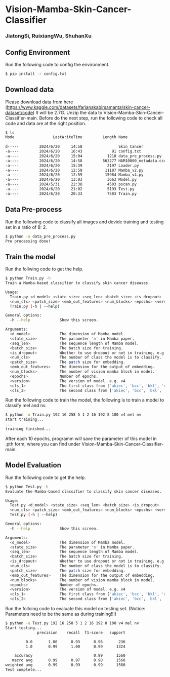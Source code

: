 # Vision-Mamba-Skin-Cancer-Classifier
### JiatongSi, RuixiangWu, ShuhanXu
## Config Environment
Run the following code to config the environment.
```bash
$ pip install -r config.txt
```
## Download data
Please download data from here (https://www.kaggle.com/datasets/farjanakabirsamanta/skin-cancer-dataset/code) 
It will be 2.7G.
Unzip the data to Vision-Mamba-Skin-Cancer-Classifier-main.
Before do the next step, run the following code to check all code and data are at the right position.
```bash
$ ls
Mode                 LastWriteTime         Length Name
----                 -------------         ------ ----
d-----         2024/6/20     14:58                Skin Cancer
-a----         2024/6/20     16:43             91 config.txt
-a----         2024/6/20     15:04           1218 data_pre_process.py
-a----         2024/6/20     14:58         563277 HAM10000_metadata.csv
-a----         2024/6/20     15:39           2197 Loader.py
-a----         2024/6/20     12:59          11107 Mamba_v2.py
-a----         2024/6/20     12:59          15984 Mamba_v4.py
-a----         2024/6/20     13:03           3663 Model.py
-a----         2024/5/31     22:38           4503 pscan.py
-a----         2024/6/20     21:02           5193 Test.py
-a----         2024/6/20     20:33           7503 Train.py

```
## Data Pre-process
Run the following code to classify all images and devide training and testing set in a ratio of 8: 2.
```bash
$ python -u data_pre_process.py
Pre processing done!

```
## Train the model
Run the follwing code to get the help.
```bash
$ python Train.py -h
Train a Mamba-based classifier to classify skin cancer diseases.

Usage:
  Train.py <d_model> <state_size> <seq_len> <batch_size> <is_dropout>
  <num_cls> <patch_size> <emb_out_features> <num_blocks> <epochs> <version> <cls_1> <cls_2>
  Train.py (-h | --help)

General options:
  -h --help             Show this screen.

Arguments:
  <d_model>             The dimension of Mamba model.
  <state_size>          The parameter 'n' in Mamba paper.
  <seq_len>             The sequence length of Mamba model.
  <batch_size>          The batch size for training.
  <is_dropout>          Whether to use dropout or not in training. e.g. 0: False, 1: True.
  <num_cls>             The number of class the model is to classify.
  <patch_size>          The patch size for embedding.
  <emb_out_features>    The dimension for the output of embedding.
  <num_blocks>          The number of vision mamba block in model.
  <epochs>              Number of epochs.
  <version>             The version of model. e.g. v4
  <cls_1>               The first class from ['akiec', 'bcc', 'bkl', 'df', 'mel', 'nv', 'vasc'].
  <cls_2>               The second class from ['akiec', 'bcc', 'bkl', 'df', 'mel', 'nv', 'vasc'].

```
Run the following code to train the model, the following is to train a model to classify mel and nv.
```bash
$ python -u Train.py 192 16 258 5 1 2 16 192 8 100 v4 mel nv
start training...
...
training finished...

```
After each 10 epochs, programm will save the parameter of this model in .pth form, where you can find under Vision-Mamba-Skin-Cancer-Classifier-main. 
## Model Evaluation
Run the following code to get the help.
```bash
$ python Test.py -h
Evaluate the Mamba-based classifier to classify skin cancer diseases.

Usage:
  Test.py <d_model> <state_size> <seq_len> <batch_size> <is_dropout>
  <num_cls> <patch_size> <emb_out_features> <num_blocks> <epochs> <version> <cls_1> <cls_2>
  Test.py (-h | --help)

General options:
  -h --help             Show this screen.

Arguments:
  <d_model>             The dimension of Mamba model.
  <state_size>          The parameter 'n' in Mamba paper.
  <seq_len>             The sequence length of Mamba model.
  <batch_size>          The batch size for training.
  <is_dropout>          Whether to use dropout or not in training. e.g. 0: False, 1: True.
  <num_cls>             The number of class the model is to classify.
  <patch_size>          The patch size for embedding.
  <emb_out_features>    The dimension for the output of embedding.
  <num_blocks>          The number of vision mamba block in model.
  <epochs>              Number of epochs.
  <version>             The version of model. e.g. v4
  <cls_1>               The first class from ['akiec', 'bcc', 'bkl', 'df', 'mel', 'nv', 'vasc'].
  <cls_2>               The second class from ['akiec', 'bcc', 'bkl', 'df', 'mel', 'nv', 'vasc'].

```
Run the folloing code to evaluate this model on testing set. (Notice: Parameters need to be the same as during training!!!)
```bash
$ python -u Test.py 192 16 258 5 1 2 16 192 8 100 v4 mel nv
Start testing...
              precision    recall  f1-score   support

         0.0       1.00      0.93      0.96       236
         1.0       0.99      1.00      0.99      1324

    accuracy                           0.99      1560
   macro avg       0.99      0.97      0.98      1560
weighted avg       0.99      0.99      0.99      1560
Test complete...

```
